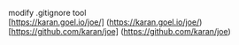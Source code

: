 modify .gitignore tool  
[https://karan.goel.io/joe/]
(https://karan.goel.io/joe/)  
[https://github.com/karan/joe]
(https://github.com/karan/joe)
